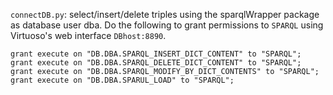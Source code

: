 `connectDB.py`: select/insert/delete triples using the sparqlWrapper package as database user dba.  Do the following
to grant permissions to `SPARQL` using Virtuoso's web interface `DBhost:8890`.
```
grant execute on "DB.DBA.SPARQL_INSERT_DICT_CONTENT" to "SPARQL";
grant execute on "DB.DBA.SPARQL_DELETE_DICT_CONTENT" to "SPARQL";
grant execute on "DB.DBA.SPARQL_MODIFY_BY_DICT_CONTENTS" to "SPARQL";
grant execute on "DB.DBA.SPARUL_LOAD" to "SPARQL";
```
